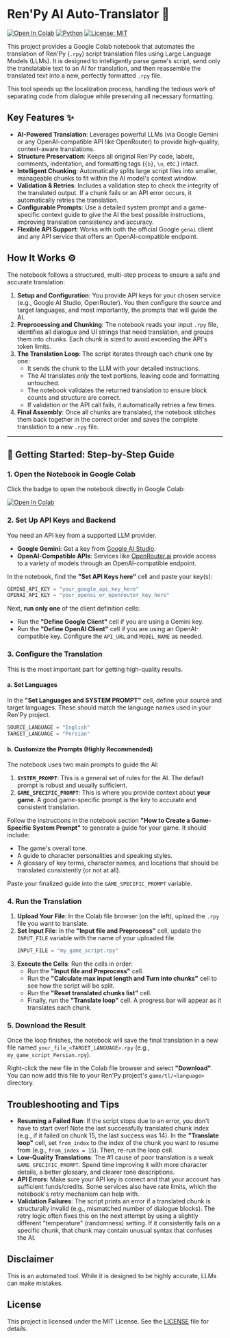 # Ren'Py AI Auto-Translator 🤖

[![Open In Colab](https://colab.research.google.com/assets/colab-badge.svg)](https://colab.research.google.com/github/AlirezaF80/Renpy-AutoTranslator/blob/main/Renpy_AutoTranslator.ipynb)
[![Python](https://img.shields.io/badge/Python-3.x-blue.svg)](https://www.python.org/)
[![License: MIT](https://img.shields.io/badge/License-MIT-yellow.svg)](https://opensource.org/licenses/MIT)

This project provides a Google Colab notebook that automates the translation of Ren'Py (`.rpy`) script translation files using Large Language Models (LLMs). It is designed to intelligently parse game's script, send only the translatable text to an AI for translation, and then reassemble the translated text into a new, perfectly formatted `.rpy` file.

This tool speeds up the localization process, handling the tedious work of separating code from dialogue while preserving all necessary formatting.

## Key Features ✨

*   **AI-Powered Translation**: Leverages powerful LLMs (via Google Gemini or any OpenAI-compatible API like OpenRouter) to provide high-quality, context-aware translations.
*   **Structure Preservation**: Keeps all original Ren'Py code, labels, comments, indentation, and formatting tags (`{b}`, `\n`, etc.) intact.
*   **Intelligent Chunking**: Automatically splits large script files into smaller, manageable chunks to fit within the AI model's context window.
*   **Validation & Retries**: Includes a validation step to check the integrity of the translated output. If a chunk fails or an API error occurs, it automatically retries the translation.
*   **Configurable Prompts**: Use a detailed system prompt and a game-specific context guide to give the AI the best possible instructions, improving translation consistency and accuracy.
*   **Flexible API Support**: Works with both the official Google `genai` client and any API service that offers an OpenAI-compatible endpoint.

## How It Works ⚙️

The notebook follows a structured, multi-step process to ensure a safe and accurate translation:

1.  **Setup and Configuration**: You provide API keys for your chosen service (e.g., Google AI Studio, OpenRouter). You then configure the source and target languages, and most importantly, the prompts that will guide the AI.
2.  **Preprocessing and Chunking**: The notebook reads your input `.rpy` file, identifies all dialogue and UI strings that need translation, and groups them into chunks. Each chunk is sized to avoid exceeding the API's token limits.
3.  **The Translation Loop**: The script iterates through each chunk one by one:
    *   It sends the chunk to the LLM with your detailed instructions.
    *   The AI translates *only* the text portions, leaving code and formatting untouched.
    *   The notebook validates the returned translation to ensure block counts and structure are correct.
    *   If validation or the API call fails, it automatically retries a few times.
4.  **Final Assembly**: Once all chunks are translated, the notebook stitches them back together in the correct order and saves the complete translation to a new `.rpy` file.

---

## 🚀 Getting Started: Step-by-Step Guide

### 1. Open the Notebook in Google Colab

Click the badge to open the notebook directly in Google Colab:

[![Open In Colab](https://colab.research.google.com/assets/colab-badge.svg)](https://colab.research.google.com/github/AlirezaF80/Renpy-AutoTranslator/blob/main/Renpy_AutoTranslator.ipynb)

### 2. Set Up API Keys and Backend

You need an API key from a supported LLM provider.

*   **Google Gemini**: Get a key from [Google AI Studio](https://aistudio.google.com/app/apikey).
*   **OpenAI-Compatible APIs**: Services like [OpenRouter.ai](https://openrouter.ai/keys) provide access to a variety of models through an OpenAI-compatible endpoint.

In the notebook, find the **"Set API Keys here"** cell and paste your key(s):

```python
GEMINI_API_KEY = "your_google_api_key_here"
OPENAI_API_KEY = "your_openai_or_openrouter_key_here"
```

Next, **run only one** of the client definition cells:
*   Run the **"Define Google Client"** cell if you are using a Gemini key.
*   Run the **"Define OpenAI Client"** cell if you are using an OpenAI-compatible key. Configure the `API_URL` and `MODEL_NAME` as needed.

### 3. Configure the Translation

This is the most important part for getting high-quality results.

#### a. Set Languages
In the **"Set Languages and SYSTEM PROMPT"** cell, define your source and target languages. These should match the language names used in your Ren'Py project.

```python
SOURCE_LANGUAGE = "English"
TARGET_LANGUAGE = "Persian"
```

#### b. Customize the Prompts (Highly Recommended)
The notebook uses two main prompts to guide the AI:

1.  **`SYSTEM_PROMPT`**: This is a general set of rules for the AI. The default prompt is robust and usually sufficient.
2.  **`GAME_SPECIFIC_PROMPT`**: This is where you provide context about **your game**. A good game-specific prompt is the key to accurate and consistent translation.

Follow the instructions in the notebook section **"How to Create a Game-Specific System Prompt"** to generate a guide for your game. It should include:
*   The game's overall tone.
*   A guide to character personalities and speaking styles.
*   A glossary of key terms, character names, and locations that should be translated consistently (or not at all).

Paste your finalized guide into the `GAME_SPECIFIC_PROMPT` variable.

### 4. Run the Translation

1.  **Upload Your File**: In the Colab file browser (on the left), upload the `.rpy` file you want to translate.
2.  **Set Input File**: In the **"Input file and Preprocess"** cell, update the `INPUT_FILE` variable with the name of your uploaded file.
    ```python
    INPUT_FILE = "my_game_script.rpy"
    ```
3.  **Execute the Cells**: Run the cells in order:
    *   Run the **"Input file and Preprocess"** cell.
    *   Run the **"Calculate max input length and Turn into chunks"** cell to see how the script will be split.
    *   Run the **"Reset translated chunks list"** cell.
    *   Finally, run the **"Translate loop"** cell. A progress bar will appear as it translates each chunk.

### 5. Download the Result

Once the loop finishes, the notebook will save the final translation in a new file named `your_file_<TARGET_LANGUAGE>.rpy` (e.g., `my_game_script_Persian.rpy`).

Right-click the new file in the Colab file browser and select **"Download"**. You can now add this file to your Ren'Py project's `game/tl/<language>` directory.

## Troubleshooting and Tips

*   **Resuming a Failed Run**: If the script stops due to an error, you don't have to start over! Note the last successfully translated chunk index (e.g., if it failed on chunk 15, the last success was 14). In the **"Translate loop"** cell, set `from_index` to the index of the chunk you want to resume from (e.g., `from_index = 15`). Then, re-run the loop cell.
*   **Low-Quality Translations**: The #1 cause of poor translation is a weak `GAME_SPECIFIC_PROMPT`. Spend time improving it with more character details, a better glossary, and clearer tone descriptions.
*   **API Errors**: Make sure your API key is correct and that your account has sufficient funds/credits. Some services also have rate limits, which the notebook's retry mechanism can help with.
*   **Validation Failures**: The script prints an error if a translated chunk is structurally invalid (e.g., mismatched number of dialogue blocks). The retry logic often fixes this on the next attempt by using a slightly different "temperature" (randomness) setting. If it consistently fails on a specific chunk, that chunk may contain unusual syntax that confuses the AI.

## Disclaimer

This is an automated tool. While it is designed to be highly accurate, LLMs can make mistakes.

## License

This project is licensed under the MIT License. See the [LICENSE](LICENSE) file for details.
